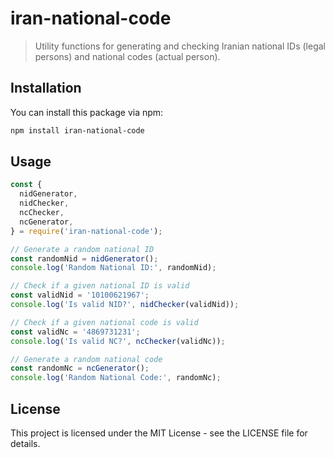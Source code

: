 # iran-national-code

> Utility functions for generating and checking Iranian national IDs (legal persons) and national codes (actual person).

## Installation

You can install this package via npm:

```bash
npm install iran-national-code
```

## Usage

```js
const {
  nidGenerator,
  nidChecker,
  ncChecker,
  ncGenerator,
} = require('iran-national-code');

// Generate a random national ID
const randomNid = nidGenerator();
console.log('Random National ID:', randomNid);

// Check if a given national ID is valid
const validNid = '10100621967';
console.log('Is valid NID?', nidChecker(validNid));

// Check if a given national code is valid
const validNc = '4869731231';
console.log('Is valid NC?', ncChecker(validNc));

// Generate a random national code
const randomNc = ncGenerator();
console.log('Random National Code:', randomNc);
```

## License

This project is licensed under the MIT License - see the LICENSE file for details.
